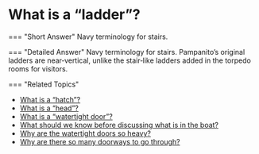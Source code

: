 # What is a “ladder”?

    
=== "Short Answer"
  Navy terminology for stairs.

=== "Detailed Answer"
    Navy terminology for stairs. Pampanito’s original ladders are near‑vertical, unlike the stair‑like ladders added in the torpedo rooms for visitors.

=== "Related Topics"
  - [What is a “hatch”?](what-is-a-hatch.md)
  - [What is a “head”?](what-is-a-head.md)
  - [What is a “watertight door”?](what-is-a-watertight-door.md)
  - [What should we know before discussing what is in the boat?](what-should-we-know-before-discussing-what-is-in-the-boat.md)
  - [Why are the watertight doors so heavy?](why-are-the-watertight-doors-so-heavy.md)
  - [Why are there so many doorways to go through?](why-are-there-so-many-doorways-to-go-through.md)
